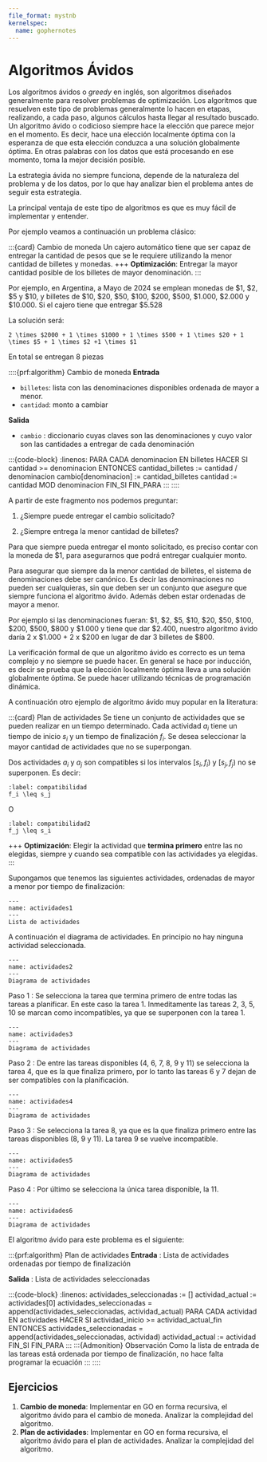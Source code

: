 ```yaml
---
file_format: mystnb
kernelspec:
  name: gophernotes
---
```


# Algoritmos Ávidos

Los algoritmos ávidos o _greedy_ en inglés, son algoritmos diseñados generalmente para resolver problemas de optimización. Los algoritmos que resuelven este tipo de problemas generalmente lo hacen en etapas, realizando, a cada paso, algunos cálculos hasta llegar al resultado buscado. Un algoritmo ávido o codicioso siempre hace la elección que parece mejor en el momento. Es decir, hace una elección localmente óptima con la esperanza de que esta elección conduzca a una solución globalmente óptima. En otras palabras con los datos que está procesando en ese momento, toma la mejor decisión posible.

La estrategia ávida no siempre funciona, depende de la naturaleza del problema y de los datos, por lo que hay analizar bien el problema antes de seguir esta estrategia.

La principal ventaja de este tipo de algoritmos es que es muy fácil de implementar y entender.

Por ejemplo veamos a continuación un problema clásico:

:::{card} Cambio de moneda
Un cajero automático tiene que ser capaz de entregar la cantidad de pesos que se le requiere utilizando la menor cantidad de billetes y monedas.
+++
**Optimización**:  Entregar la mayor cantidad posible de los billetes de mayor denominación.
:::

Por ejemplo, en Argentina, a Mayo de 2024 se emplean monedas de \$1, \$2, \$5 y \$10, y billetes de \$10, \$20, \$50, \$100, \$200, \$500, \$1.000, \$2.000 y \$10.000. Si el cajero tiene que entregar \$5.528

La solución será:
```{math}
2 \times $2000 + 1 \times $1000 + 1 \times $500 + 1 \times $20 + 1 \times $5 + 1 \times $2 +1 \times $1
```
En total se entregan 8 piezas

::::{prf:algorithm} Cambio de moneda
**Entrada**

- `billetes`: lista con las denominaciones disponibles ordenada de mayor a menor.
- `cantidad`: monto a cambiar

**Salida**

- `cambio`  : diccionario cuyas claves son las denominaciones y cuyo valor son las cantidades a entregar de cada denominación

:::{code-block}
:linenos:
PARA CADA denominacion EN billetes HACER
    SI cantidad >= denominacion ENTONCES
      cantidad_billetes := cantidad / denominacion
      cambio[denominacion] := cantidad_billetes
      cantidad := cantidad MOD denominacion
    FIN_SI
  FIN_PARA
:::
::::

A partir de este fragmento nos podemos preguntar:

1. ¿Siempre puede entregar el cambio solicitado?

2. ¿Siempre entrega la menor cantidad de billetes?

Para que siempre pueda entregar el monto solicitado, es preciso contar con la moneda de \$1, para asegurarnos que podrá entregar cualquier monto.

Para asegurar que siempre da la menor cantidad de billetes, el sistema de denominaciones debe ser canónico. Es decir las denominaciones no pueden ser cualquieras, sin que deben ser un conjunto que asegure que siempre funciona el algoritmo ávido. Además deben estar ordenadas de mayor a menor.

Por ejemplo si las denominaciones fueran: \$1, \$2, \$5, \$10, \$20, \$50, \$100, \$200, \$500, \$800 y \$1.000 y tiene que dar \$2.400, nuestro algoritmo ávido daría 2 x \$1.000 + 2 x \$200 en lugar de dar 3 billetes de \$800.

La verificación formal de que un algoritmo ávido es correcto es un tema complejo y no siempre se puede hacer. En general se hace por inducción, es decir se prueba que la elección localmente óptima lleva a una solución globalmente óptima. Se puede hacer utilizando técnicas de programación dinámica.

A continuación otro ejemplo de algoritmo ávido muy popular en la literatura:

:::{card} Plan de actividades
Se tiene un conjunto de actividades que se pueden realizar en un tiempo determinado. Cada actividad $a_i$ tiene un tiempo de inicio $s_i$ y un tiempo de finalización $f_i$. Se desea seleccionar la mayor cantidad de actividades que no se superpongan.

Dos actividades $a_i$ y $a_j$ son compatibles si los intervalos $[s_i, f_i)$ y $[s_j, f_j)$ no se superponen. Es decir:
```{math}
:label: compatibilidad
f_i \leq s_j
``` 
O
```{math}
:label: compatibilidad2
f_j \leq s_i
```
+++
**Optimización**: Elegir la actividad que **termina primero** entre las no elegidas, siempre y cuando sea compatible con las actividades ya elegidas.
:::

Supongamos que tenemos las siguientes actividades, ordenadas de mayor a menor por tiempo de finalización:

```{figure} ../assets/images/Greedy1.svg
---
name: actividades1
---
Lista de actividades
``` 
A continuación el diagrama de actividades. En principio no hay ninguna actividad seleccionada.
```{figure} ../assets/images/Greedy2.svg
---
name: actividades2
---
Diagrama de actividades
``` 

Paso 1
: Se selecciona la tarea que termina primero de entre todas las tareas a planificar. En este caso la tarea 1. Inmeditamente las tareas 2, 3, 5, 10 se marcan como incompatibles, ya que se superponen con la tarea 1. 

```{figure} ../assets/images/Greedy3.svg
---
name: actividades3
---
Diagrama de actividades

``` 

Paso 2
: De entre las tareas disponibles (4, 6, 7, 8, 9 y 11) se selecciona la tarea 4, que es la que finaliza primero, por lo tanto las tareas 6 y 7 dejan de ser compatibles con la planificación.

```{figure} ../assets/images/Greedy4.svg
---
name: actividades4
---
Diagrama de actividades

``` 

Paso 3
: Se selecciona la tarea 8, ya que es la que finaliza primero entre las tareas disponibles (8, 9 y 11). La tarea 9 se vuelve incompatible.

```{figure} ../assets/images/Greedy5.svg
---
name: actividades5
---
Diagrama de actividades

``` 

Paso 4
: Por último se selecciona la única tarea disponible, la 11.

```{figure} ../assets/images/Greedy6.svg
---
name: actividades6
---
Diagrama de actividades

``` 

El algoritmo ávido para este problema es el siguiente:

:::{prf:algorithm} Plan de actividades
**Entrada** : Lista de actividades ordenadas por tiempo de finalización

**Salida** : Lista de actividades seleccionadas

:::{code-block}
:linenos:
actividades_seleccionadas := []
actividad_actual := actividades[0]
actividades_seleccionadas = append(actividades_seleccionadas, actividad_actual)
PARA CADA actividad EN actividades HACER
    SI actividad_inicio >= actividad_actual_fin ENTONCES
        actividades_seleccionadas = append(actividades_seleccionadas, actividad)
        actividad_actual := actividad
    FIN_SI
FIN_PARA
:::
:::{Admonition} Observación
Como la lista de entrada de las tareas está ordenada por tiempo de finalización, no hace falta programar la ecuación [](#compatibilidad2)
:::
::::  

## Ejercicios

1. **Cambio de moneda**: Implementar en GO en forma recursiva, el algoritmo ávido para el cambio de moneda. Analizar la complejidad del algoritmo.
2. **Plan de actividades**: Implementar en GO en forma recursiva, el algoritmo ávido para el plan de actividades. Analizar la complejidad del algoritmo.